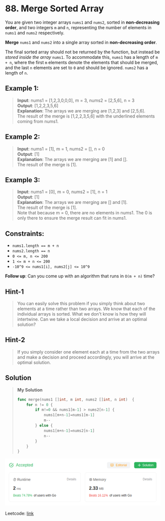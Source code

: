 # 88. Merge Sorted Array

You are given two integer arrays `nums1` and `nums2`, sorted in **non-decreasing order**, and two integers `m` and `n`, representing the number of elements in `nums1` and `nums2` respectively.

**Merge** `nums1` and `nums2` into a single array sorted in **non-decreasing order**.

The final sorted array should not be returned by the function, but instead be *stored inside the array* `nums1`. To accommodate this, `nums1` has a length of `m + n`, where the first `m` elements denote the elements that should be merged, and the last `n` elements are set to `0` and should be ignored. `nums2` has a length of `n`.

## Example 1:
> **Input**: nums1 = [1,2,3,0,0,0], m = 3, nums2 = [2,5,6], n = 3 \
> **Output**: [1,2,2,3,5,6] \
> **Explanation**: The arrays we are merging are [1,2,3] and [2,5,6]. \
> The result of the merge is [1,2,2,3,5,6] with the underlined elements coming from nums1.

## Example 2:
> **Input**: nums1 = [1], m = 1, nums2 = [], n = 0 \
> **Output**: [1] \
> **Explanation**: The arrays we are merging are [1] and []. \
> The result of the merge is [1].

## Example 3:
> **Input**: nums1 = [0], m = 0, nums2 = [1], n = 1 \
> **Output**: [1] \
> **Explanation**: The arrays we are merging are [] and [1]. \
> The result of the merge is [1]. \
> Note that because m = 0, there are no elements in nums1. The 0 is only there to ensure the merge result can fit in nums1.

## Constraints:
* `nums1.length == m + n`
* `nums2.length == n`
* `0 <= m, n <= 200`
* `1 <= m + n <= 200`
* `-10^9 <= nums1[i], nums2[j] <= 10^9`

**Follow up**: Can you come up with an algorithm that runs in `O(m + n)` time?

## Hint-1
> You can easily solve this problem if you simply think about two elements at a time rather than two arrays. We know that each of the individual arrays is sorted. What we don't know is how they will intertwine. Can we take a local decision and arrive at an optimal solution?

## Hint-2
> If you simply consider one element each at a time from the two arrays and make a decision and proceed accordingly, you will arrive at the optimal solution.

## Solution
> **My Solution**
> ```go
> func merge(nums1 []int, m int, nums2 []int, n int)  {
>     for n != 0 {
>         if m!=0 && nums1[m-1] > nums2[n-1] {
>             nums1[m+n-1]=nums1[m-1]
>             m--
>         } else {
>             nums1[m+n-1]=nums2[n-1]
>             n--
>         }
>     }
> }
> ```

![result](88.png)

Leetcode: [link](https://leetcode.com/problems/merge-sorted-array/description/)